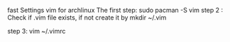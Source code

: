 fast Settings vim for archlinux 
The first step:
              sudo pacman -S vim 
step 2 : Check if .vim file exists, if not create it by mkdir ~/.vim 
          

step 3:
            vim ~/.vimrc
